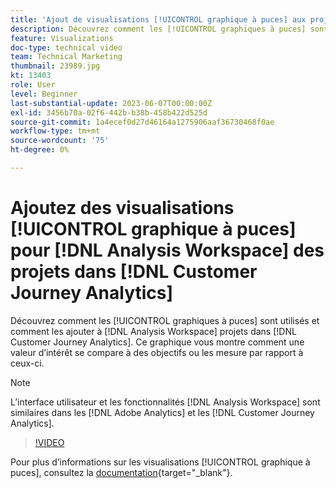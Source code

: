 ```yaml
---
title: 'Ajout de visualisations [!UICONTROL graphique à puces] aux projets [!DNL Analysis Workspace] '
description: Découvrez comment les [!UICONTROL graphiques à puces] sont utilisés et comment les ajouter aux  [!DNL Analysis Workspace]  des projets dans  [!DNL Customer Journey Analytics].
feature: Visualizations
doc-type: technical video
team: Technical Marketing
thumbnail: 23989.jpg
kt: 13403
role: User
level: Beginner
last-substantial-update: 2023-06-07T00:00:00Z
exl-id: 3456b70a-02f6-442b-b38b-458b422d525d
source-git-commit: 1a4ecef0d27d46164a1275906aaf36730468f0ae
workflow-type: tm+mt
source-wordcount: '75'
ht-degree: 0%

---
```


# Ajoutez des visualisations [!UICONTROL graphique à puces] pour [!DNL Analysis Workspace] des projets dans [!DNL Customer Journey Analytics]

Découvrez comment les [!UICONTROL graphiques à puces] sont utilisés et comment les ajouter à [!DNL Analysis Workspace] projets dans [!DNL Customer Journey Analytics]. Ce graphique vous montre comment une valeur d’intérêt se compare à des objectifs ou les mesure par rapport à ceux-ci.

>[!NOTE]
>
>L’interface utilisateur et les fonctionnalités [!DNL Analysis Workspace] sont similaires dans les [!DNL Adobe Analytics] et les [!DNL Customer Journey Analytics].

>[!VIDEO](https://video.tv.adobe.com/v/41508/?captions=fre_fr&quality=12&learn=on)

Pour plus d’informations sur les visualisations [!UICONTROL graphique à puces], consultez la [documentation](https://experienceleague.adobe.com/docs/analytics-platform/using/cja-workspace/visualizations/bullet-graph.html?lang=fr){target="_blank"}.
